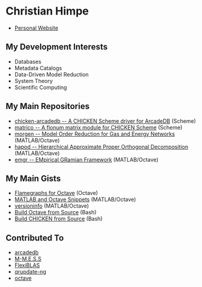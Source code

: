 # Christian Himpe

* [Personal Website](https://himpe.science)

## My Development Interests

* Databases
* Metadata Catalogs
* Data-Driven Model Reduction
* System Theory
* Scientific Computing

## My Main Repositories

* [chicken-arcadedb -- A CHICKEN Scheme driver for ArcadeDB](https://github.com/gramian/chicken-arcadedb) (Scheme)
* [matrico -- A flonum matrix module for CHICKEN Scheme](https://github.com/gramian/matrico) (Scheme)
* [morgen -- Model Order Reduction for Gas and Energy Networks](https://github.com/gramian/morgen) (MATLAB/Octave)
* [hapod -- Hierarchical Approximate Proper Orthogonal Decomposition](https://github.com/gramian/hapod) (MATLAB/Octave)
* [emgr -- EMpirical GRamian Framework](https://github.com/gramian/emgr) (MATLAB/Octave)

## My Main Gists

* [Flamegraphs for Octave](https://gist.github.com/7807c670588d10adbfca9add73daeda2) (Octave)
* [MATLAB and Octave Snippets](https://gist.github.com/6027733) (MATLAB/Octave)
* [versioninfo](https://gist.github.com/gramian/3bc06a63cfdc7e400aefe1278caf1980) (MATLAB/Octave)
* [Build Octave from Source](https://gist.github.com/cd245d7dea271bcaae9967c93327429a) (Bash)
* [Build CHICKEN from Source](https://gist.github.com/gramian/99350e71aed592e027679276b7944f82) (Bash)

## Contributed To

* [arcadedb](https://github.com/ArcadeData/arcadedb)
* [M-M.E.S.S](https://github.com/mpimd-csc/mmess)
* [FlexiBLAS](https://github.com/mpimd-csc/flexiblas)
* [qrupdate-ng](https://github.com/mpimd-csc/qrupdate-ng)
* [octave](https://github.com/gnu-octave/octave)
